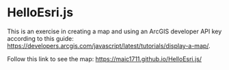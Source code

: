 # HelloEsri.js

This is an exercise in creating a map and using an ArcGIS developer API key according to this guide: https://developers.arcgis.com/javascript/latest/tutorials/display-a-map/.

Follow this link to see the map: https://maic1711.github.io/HelloEsri.js/
